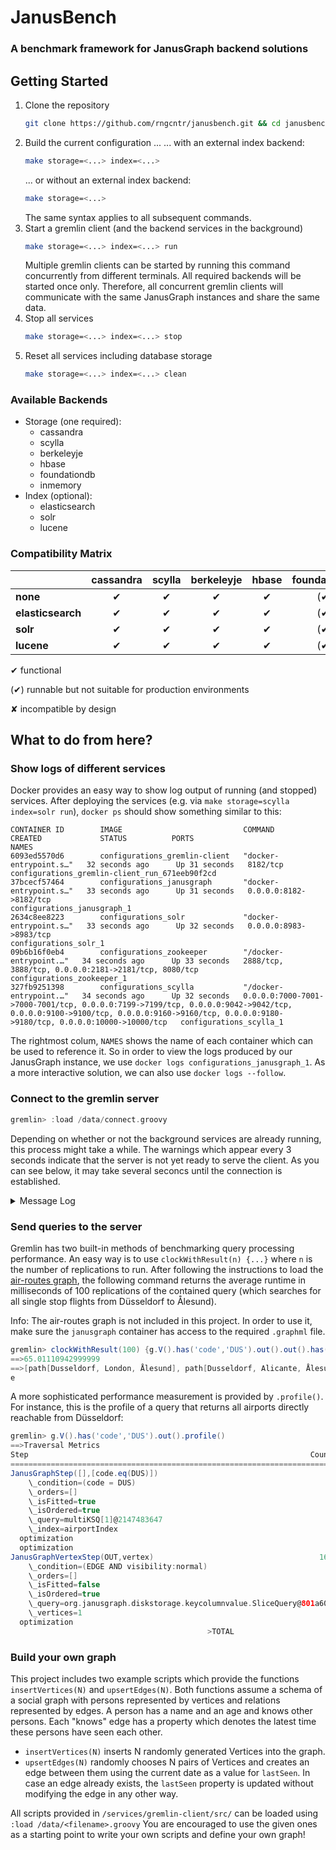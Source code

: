 # JanusBench
### A benchmark framework for JanusGraph backend solutions

## Getting Started
1. Clone the repository
    ```sh
    git clone https://github.com/rngcntr/janusbench.git && cd janusbench
    ```
2. Build the current configuration ...
    ... with an external index backend:
    ```sh
    make storage=<...> index=<...>
    ```
    ... or without an external index backend:
    ```sh
    make storage=<...>
    ```
    The same syntax applies to all subsequent commands.
3. Start a gremlin client (and the backend services in the background)
    ```sh
    make storage=<...> index=<...> run
    ```
    Multiple gremlin clients can be started by running this command concurrently from different terminals. All required backends will be started once only. Therefore, all concurrent gremlin clients will communicate with the same JanusGraph instances and share the same data.
4. Stop all services
    ```sh
    make storage=<...> index=<...> stop
    ```
5. Reset all services including database storage
    ```sh
    make storage=<...> index=<...> clean
    ```

### Available Backends
- Storage (one required):
    - cassandra
    - scylla
    - berkeleyje
    - hbase
    - foundationdb
    - inmemory
- Index (optional):
    - elasticsearch
    - solr
    - lucene

### Compatibility Matrix
|                   | cassandra | scylla   | berkeleyje | hbase    | foundationdb | inmemory |
|:------------------|:---------:|:--------:|:----------:|:--------:|:------------:|:--------:|
| __none__          | &#10004;  | &#10004; | &#10004;   | &#10004; | (&#10004;)   | &#10004; |
| **elasticsearch** | &#10004;  | &#10004; | &#10004;   | &#10004; | (&#10004;)   | &#10008; |
| **solr**          | &#10004;  | &#10004; | &#10004;   | &#10004; | (&#10004;)   | &#10008; |
| **lucene**        | &#10004;  | &#10004; | &#10004;   | &#10004; | (&#10004;)   | &#10008; |

&#10004; functional

(&#10004;) runnable but not suitable for production environments

&#10008; incompatible by design

## What to do from here?

### Show logs of different services

Docker provides an easy way to show log output of running (and stopped) services.
After deploying the services (e.g. via `make storage=scylla index=solr run`), `docker ps` should show something similar to this:

```
CONTAINER ID        IMAGE                           COMMAND                  CREATED             STATUS          PORTS                                                                                                                                                                                NAMES
6093ed5570d6        configurations_gremlin-client   "docker-entrypoint.s…"   32 seconds ago      Up 31 seconds   8182/tcp                                                                                                                                                                             configurations_gremlin-client_run_671eeb90f2cd
37bcecf57464        configurations_janusgraph       "docker-entrypoint.s…"   33 seconds ago      Up 31 seconds   0.0.0.0:8182->8182/tcp                                                                                                                                                               configurations_janusgraph_1
2634c8ee8223        configurations_solr             "docker-entrypoint.s…"   33 seconds ago      Up 32 seconds   0.0.0.0:8983->8983/tcp                                                                                                                                                               configurations_solr_1
09b6b16f0eb4        configurations_zookeeper        "/docker-entrypoint.…"   34 seconds ago      Up 33 seconds   2888/tcp, 3888/tcp, 0.0.0.0:2181->2181/tcp, 8080/tcp                                                                                                                                 configurations_zookeeper_1
327fb9251398        configurations_scylla           "/docker-entrypoint.…"   34 seconds ago      Up 32 seconds   0.0.0.0:7000-7001->7000-7001/tcp, 0.0.0.0:7199->7199/tcp, 0.0.0.0:9042->9042/tcp, 0.0.0.0:9100->9100/tcp, 0.0.0.0:9160->9160/tcp, 0.0.0.0:9180->9180/tcp, 0.0.0.0:10000->10000/tcp   configurations_scylla_1
```

The rightmost colum, `NAMES` shows the name of each container which can be used to reference it.
So in order to view the logs produced by our JanusGraph instance, we use `docker logs configurations_janusgraph_1`.
As a more interactive solution, we can also use `docker logs --follow`.

### Connect to the gremlin server
```groovy
gremlin> :load /data/connect.groovy
```

Depending on whether or not the background services are already running, this process might take a while.
The warnings which appear every 3 seconds indicate that the server is not yet ready to serve the client.
As you can see below, it may take several seconcs until the connection is established.

<details><summary>Message Log</summary><p>

```groovy
gremlin> :load /data/connect.groovy
12:36:39 WARN  org.apache.tinkerpop.gremlin.driver.Host  - Marking Host{address=janusgraph/172.25.0.4:8182, hostUri=ws://janusgraph:8182/gremlin} as unavailable. Trying to reconnect.
==>Configured janusgraph/172.25.0.4:8182-[336b6daf-d68e-47e6-a956-a7a3eec6c806]
==>All scripts will now be sent to Gremlin Server - [janusgraph/172.25.0.4:8182]-[336b6daf-d68e-47e6-a956-a7a3eec6c806] - type ':remote console' to return to local mode
gremlin> 12:36:40 WARN  org.apache.tinkerpop.gremlin.driver.Host  - Marking Host{address=janusgraph/172.25.0.4:8182, hostUri=ws://janusgraph:8182/gremlin} as unavailable. Trying to reconnect.
12:36:43 WARN  org.apache.tinkerpop.gremlin.driver.Host  - Marking Host{address=janusgraph/172.25.0.4:8182, hostUri=ws://janusgraph:8182/gremlin} as unavailable. Trying to reconnect.
12:36:43 WARN  org.apache.tinkerpop.gremlin.driver.Host  - Marking Host{address=janusgraph/172.25.0.4:8182, hostUri=ws://janusgraph:8182/gremlin} as unavailable. Trying to reconnect.
12:36:46 WARN  org.apache.tinkerpop.gremlin.driver.Host  - Marking Host{address=janusgraph/172.25.0.4:8182, hostUri=ws://janusgraph:8182/gremlin} as unavailable. Trying to reconnect.
12:36:46 WARN  org.apache.tinkerpop.gremlin.driver.Host  - Marking Host{address=janusgraph/172.25.0.4:8182, hostUri=ws://janusgraph:8182/gremlin} as unavailable. Trying to reconnect.
12:36:49 WARN  org.apache.tinkerpop.gremlin.driver.Host  - Marking Host{address=janusgraph/172.25.0.4:8182, hostUri=ws://janusgraph:8182/gremlin} as unavailable. Trying to reconnect.
12:36:49 WARN  org.apache.tinkerpop.gremlin.driver.Host  - Marking Host{address=janusgraph/172.25.0.4:8182, hostUri=ws://janusgraph:8182/gremlin} as unavailable. Trying to reconnect.
12:36:52 WARN  org.apache.tinkerpop.gremlin.driver.Host  - Marking Host{address=janusgraph/172.25.0.4:8182, hostUri=ws://janusgraph:8182/gremlin} as unavailable. Trying to reconnect.
12:36:52 WARN  org.apache.tinkerpop.gremlin.driver.Host  - Marking Host{address=janusgraph/172.25.0.4:8182, hostUri=ws://janusgraph:8182/gremlin} as unavailable. Trying to reconnect.
12:36:55 WARN  org.apache.tinkerpop.gremlin.driver.Host  - Marking Host{address=janusgraph/172.25.0.4:8182, hostUri=ws://janusgraph:8182/gremlin} as unavailable. Trying to reconnect.
12:36:55 WARN  org.apache.tinkerpop.gremlin.driver.Host  - Marking Host{address=janusgraph/172.25.0.4:8182, hostUri=ws://janusgraph:8182/gremlin} as unavailable. Trying to reconnect.
12:36:58 WARN  org.apache.tinkerpop.gremlin.driver.Host  - Marking Host{address=janusgraph/172.25.0.4:8182, hostUri=ws://janusgraph:8182/gremlin} as unavailable. Trying to reconnect.
12:36:58 WARN  org.apache.tinkerpop.gremlin.driver.Host  - Marking Host{address=janusgraph/172.25.0.4:8182, hostUri=ws://janusgraph:8182/gremlin} as unavailable. Trying to reconnect.
12:37:01 WARN  org.apache.tinkerpop.gremlin.driver.Host  - Marking Host{address=janusgraph/172.25.0.4:8182, hostUri=ws://janusgraph:8182/gremlin} as unavailable. Trying to reconnect.
12:37:01 WARN  org.apache.tinkerpop.gremlin.driver.Host  - Marking Host{address=janusgraph/172.25.0.4:8182, hostUri=ws://janusgraph:8182/gremlin} as unavailable. Trying to reconnect.
12:37:04 WARN  org.apache.tinkerpop.gremlin.driver.Host  - Marking Host{address=janusgraph/172.25.0.4:8182, hostUri=ws://janusgraph:8182/gremlin} as unavailable. Trying to reconnect.
12:37:04 WARN  org.apache.tinkerpop.gremlin.driver.Host  - Marking Host{address=janusgraph/172.25.0.4:8182, hostUri=ws://janusgraph:8182/gremlin} as unavailable. Trying to reconnect.
12:37:07 WARN  org.apache.tinkerpop.gremlin.driver.Host  - Marking Host{address=janusgraph/172.25.0.4:8182, hostUri=ws://janusgraph:8182/gremlin} as unavailable. Trying to reconnect.
12:37:07 WARN  org.apache.tinkerpop.gremlin.driver.Host  - Marking Host{address=janusgraph/172.25.0.4:8182, hostUri=ws://janusgraph:8182/gremlin} as unavailable. Trying to reconnect.
12:37:10 WARN  org.apache.tinkerpop.gremlin.driver.Host  - Marking Host{address=janusgraph/172.25.0.4:8182, hostUri=ws://janusgraph:8182/gremlin} as unavailable. Trying to reconnect.
12:37:10 WARN  org.apache.tinkerpop.gremlin.driver.Host  - Marking Host{address=janusgraph/172.25.0.4:8182, hostUri=ws://janusgraph:8182/gremlin} as unavailable. Trying to reconnect.
12:37:13 WARN  org.apache.tinkerpop.gremlin.driver.Host  - Marking Host{address=janusgraph/172.25.0.4:8182, hostUri=ws://janusgraph:8182/gremlin} as unavailable. Trying to reconnect.
12:37:13 WARN  org.apache.tinkerpop.gremlin.driver.Host  - Marking Host{address=janusgraph/172.25.0.4:8182, hostUri=ws://janusgraph:8182/gremlin} as unavailable. Trying to reconnect.
12:37:16 WARN  org.apache.tinkerpop.gremlin.driver.Host  - Marking Host{address=janusgraph/172.25.0.4:8182, hostUri=ws://janusgraph:8182/gremlin} as unavailable. Trying to reconnect.
12:37:16 WARN  org.apache.tinkerpop.gremlin.driver.Host  - Marking Host{address=janusgraph/172.25.0.4:8182, hostUri=ws://janusgraph:8182/gremlin} as unavailable. Trying to reconnect.
12:37:19 WARN  org.apache.tinkerpop.gremlin.driver.Host  - Marking Host{address=janusgraph/172.25.0.4:8182, hostUri=ws://janusgraph:8182/gremlin} as unavailable. Trying to reconnect.
12:37:19 WARN  org.apache.tinkerpop.gremlin.driver.Host  - Marking Host{address=janusgraph/172.25.0.4:8182, hostUri=ws://janusgraph:8182/gremlin} as unavailable. Trying to reconnect.
12:37:22 WARN  org.apache.tinkerpop.gremlin.driver.Host  - Marking Host{address=janusgraph/172.25.0.4:8182, hostUri=ws://janusgraph:8182/gremlin} as unavailable. Trying to reconnect.

gremlin>
```

</p></details>

### Send queries to the server

Gremlin has two built-in methods of benchmarking query processing performance.
An easy way is to use `clockWithResult(n) {...}` where `n` is the number of replications to run.
After following the instructions to load the [air-routes graph](https://github.com/krlawrence/graph/tree/master/sample-data), the following command returns the average runtime in milliseconds of 100 replications of the contained query (which searches for all single stop flights from Düsseldorf to Ålesund).

Info: The air-routes graph is not included in this project.
In order to use it, make sure the `janusgraph` container has access to the required `.graphml` file.

```groovy
gremlin> clockWithResult(100) {g.V().has('code','DUS').out().out().has('code','AES').path().by('city').toList()}
==>65.01110942999999
==>[path[Dusseldorf, London, Ålesund], path[Dusseldorf, Alicante, Ålesund], path[Dusseldorf, Oslo, Ålesund], path[Dusseldorf, Amsterdam, Ålesund], path[Dusseldorf, Copenhagen, Ålesund], path[Dusseldorf, Riga, Ålesund]]
e
```

A more sophisticated performance measurement is provided by `.profile()`.
For instance, this is the profile of a query that returns all airports directly reachable from Düsseldorf:

```groovy
gremlin> g.V().has('code','DUS').out().profile()
==>Traversal Metrics
Step                                                               Count  Traversers       Time (ms)    % Dur
=============================================================================================================
JanusGraphStep([],[code.eq(DUS)])                                      1           1           0.360    41.96
    \_condition=(code = DUS)
    \_orders=[]
    \_isFitted=true
    \_isOrdered=true
    \_query=multiKSQ[1]@2147483647
    \_index=airportIndex
  optimization                                                                                 0.016
  optimization                                                                                 0.093
JanusGraphVertexStep(OUT,vertex)                                     166         166           0.498    58.04
    \_condition=(EDGE AND visibility:normal)
    \_orders=[]
    \_isFitted=false
    \_isOrdered=true
    \_query=org.janusgraph.diskstorage.keycolumnvalue.SliceQuery@801a60ee
    \_vertices=1
  optimization                                                                                 0.002
                                            >TOTAL                     -           -           0.859        -
```

### Build your own graph

This project includes two example scripts which provide the functions `insertVertices(N)` and `upsertEdges(N)`.
Both functions assume a schema of a social graph with persons represented by vertices and relations represented by edges.
A person has a name and an age and knows other persons.
Each "knows" edge has a property which denotes the latest time these persons have seen each other.

- `insertVertices(N)` inserts N randomly generated Vertices into the graph.
- `upsertEdges(N)` randomly chooses N pairs of Vertices and creates an edge between them using the current date as a value for `lastSeen`. In case an edge already exists, the `lastSeen` property is updated without modifying the edge in any other way.

All scripts provided in `/services/gremlin-client/src/` can be loaded using `:load /data/<filename>.groovy`
You are encouraged to use the given ones as a starting point to write your own scripts and define your own graph!
